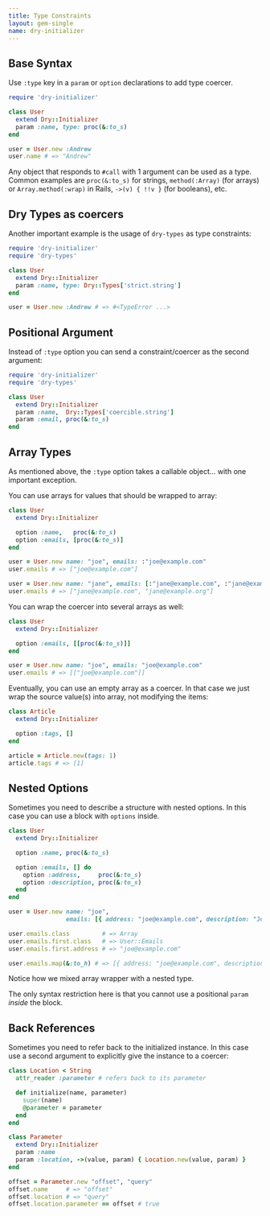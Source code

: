 ```yaml
---
title: Type Constraints
layout: gem-single
name: dry-initializer
---
```


## Base Syntax

Use `:type` key in a `param` or `option` declarations to add type coercer.

```ruby
require 'dry-initializer'

class User
  extend Dry::Initializer
  param :name, type: proc(&:to_s)
end

user = User.new :Andrew
user.name # => "Andrew"
```

Any object that responds to `#call` with 1 argument can be used as a type. Common examples are `proc(&:to_s)` for strings, `method(:Array)` (for arrays) or `Array.method(:wrap)` in Rails, `->(v) { !!v }` (for booleans), etc.

## Dry Types as coercers

Another important example is the usage of `dry-types` as type constraints:

```ruby
require 'dry-initializer'
require 'dry-types'

class User
  extend Dry::Initializer
  param :name, type: Dry::Types['strict.string']
end

user = User.new :Andrew # => #<TypeError ...>
```

## Positional Argument

Instead of `:type` option you can send a constraint/coercer as the second argument:

```ruby
require 'dry-initializer'
require 'dry-types'

class User
  extend Dry::Initializer
  param :name,  Dry::Types['coercible.string']
  param :email, proc(&:to_s)
end
```

## Array Types

As mentioned above, the `:type` option takes a callable object... with one important exception.

You can use arrays for values that should be wrapped to array:

```ruby
class User
  extend Dry::Initializer

  option :name,   proc(&:to_s)
  option :emails, [proc(&:to_s)]
end

user = User.new name: "joe", emails: :"joe@example.com"
user.emails # => ["joe@example.com"]

user = User.new name: "jane", emails: [:"jane@example.com", :"jane@example.org"]
user.emails # => ["jane@example.com", "jane@example.org"]
```

You can wrap the coercer into several arrays as well:

```ruby
class User
  extend Dry::Initializer

  option :emails, [[proc(&:to_s)]]
end

user = User.new name: "joe", emails: "joe@example.com"
user.emails # => [["joe@example.com"]]
```

Eventually, you can use an empty array as a coercer. In that case we just wrap the source value(s) into array, not modifying the items:

```ruby
class Article
  extend Dry::Initializer

  option :tags, []
end

article = Article.new(tags: 1)
article.tags # => [1]
```

## Nested Options

Sometimes you need to describe a structure with nested options. In this case you can use a block with `options` inside.

```ruby
class User
  extend Dry::Initializer

  option :name, proc(&:to_s)

  option :emails, [] do
    option :address,     proc(&:to_s)
    option :description, proc(&:to_s)
  end
end

user = User.new name: "joe",
                emails: [{ address: "joe@example.com", description: "Job email" }]

user.emails.class         # => Array
user.emails.first.class   # => User::Emails
user.emails.first.address # => "joe@example.com"

user.emails.map(&:to_h) # => [{ address: "joe@example.com", description: "Job email" }]
```

Notice how we mixed array wrapper with a nested type.

The only syntax restriction here is that you cannot use a positional `param` _inside_ the block.

## Back References

Sometimes you need to refer back to the initialized instance. In this case use a second argument to explicitly give the instance to a coercer:

```ruby
class Location < String
  attr_reader :parameter # refers back to its parameter

  def initialize(name, parameter)
    super(name)
    @parameter = parameter
  end
end

class Parameter
  extend Dry::Initializer
  param :name
  param :location, ->(value, param) { Location.new(value, param) }
end

offset = Parameter.new "offset", "query"
offset.name     # => "offset"
offset.location # => "query"
offset.location.parameter == offset # true
```

[dry-types]: https://github.com/dry-rb/dry-types
[dry-types-docs]: http://dry-rb.org/gems/dry-types/

